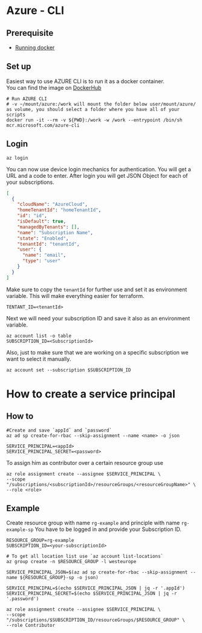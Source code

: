 # Azure - CLI
## Prerequisite
- [Running docker](../../docker/getting-started-windows.md)
## Set up
Easiest way to use AZURE CLI is to run it as a docker container. <br>
You can find the image on [DockerHub](https://hub.docker.com/_/microsoft-azure-cli) <br>

```shell
# Run AZURE CLI
# -v ~/mount/azure:/work will mount the folder below user/mount/azure/ as volume, you should select a folder where you have all of your scripts
docker run -it --rm -v ${PWD}:/work -w /work --entrypoint /bin/sh mcr.microsoft.com/azure-cli
```

## Login
```shell
az login 
```
You can now use device login mechanics for authentication. You will get a URL and a code to enter. After login you will get JSON Object for each of your subscriptions.

```json
[
  {
    "cloudName": "AzureCloud",
    "homeTenantId": "homeTenantId",
    "id": "id",
    "isDefault": true,
    "managedByTenants": [],
    "name": "Subscription Name",
    "state": "Enabled",
    "tenantId": "tenantId",
    "user": {
      "name": "email",
      "type": "user"
    }
  }
]
```
Make sure to copy the `tenantId` for further use and set it as environment variable. This will make everything easier for terraform.

```shell
TENTANT_ID=<tenantId> 
```

Next we will need your subscription ID and save it also as an environment variable.

```shell
az account list -o table
SUBSCRIPTION_ID=<SubscriptionId>
```

Also, just to make sure that we are working on a specific subscription we want to select it manually.

```shell
az account set --subscription $SUBSCRIPTION_ID
```
# How to create a service principal
## How to
```shell
#Create and save `appId` and `password`
az ad sp create-for-rbac --skip-assignment --name <name> -o json

SERVICE_PRINCIPAL=<appId>
SERVICE_PRINCIPAL_SECRET=<password>
```

To assign him as contributor over a certain resource group use

```shell
az role assignment create --assignee $SERVICE_PRINCIPAL \
--scope "/subscriptions/<subscriptionId>/resourceGroups/<resourceGroupName>" \
--role <role>
```
## Example

Create resource group with name `rg-example` and principle with name `rg-example-sp` You have to be logged in and provide your Subscription ID.

```shell
RESOURCE_GROUP=rg-example
SUBSCRIPTION_ID=<your-subscriptionId>

# To get all location list use `az account list-locations`
az group create -n $RESOURCE_GROUP -l westeurope

SERVICE_PRINCIPAL_JSON=$(az ad sp create-for-rbac --skip-assignment --name ${RESOURCE_GROUP}-sp -o json)

SERVICE_PRINCIPAL=$(echo $SERVICE_PRINCIPAL_JSON | jq -r '.appId')
SERVICE_PRINCIPAL_SECRET=$(echo $SERVICE_PRINCIPAL_JSON | jq -r '.password')

az role assignment create --assignee $SERVICE_PRINCIPAL \
--scope "/subscriptions/$SUBSCRIPTION_ID/resourceGroups/$RESOURCE_GROUP" \
--role Contributor
```
